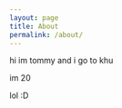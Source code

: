 ```yaml
---
layout: page
title: About
permalink: /about/
---
```


hi im tommy and i go to khu

im 20

lol
:D



